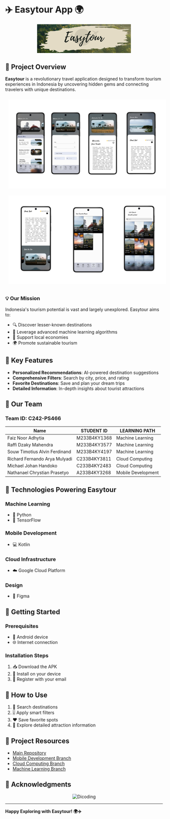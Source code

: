# ✈️ Easytour App 🌍 

<div align="center">
  <img src="Logo/Easytour Logo 2.png" alt="Easytour Logo" width="300">
</div>

## 🌟 Project Overview

**Easytour** is a revolutionary travel application designed to transform tourism experiences in Indonesia by uncovering hidden gems and connecting travelers with unique destinations.

<div align="center">
  <img src="Logo/Mock1.png" alt="Easytour Mockup 1" style="max-width: 100%; height: auto; margin: 10px;">
  <img src="Logo/Mock2.png" alt="Easytour Mockup 2" style="max-width: 100%; height: auto; margin: 10px;">
</div>

### 💡 Our Mission

Indonesia's tourism potential is vast and largely unexplored. Easytour aims to:
- 🔍 Discover lesser-known destinations
- 🤖 Leverage advanced machine learning algorithms
- 💼 Support local economies
- 🌍 Promote sustainable tourism

## 🚀 Key Features

- **Personalized Recommendations**: AI-powered destination suggestions
- **Comprehensive Filters**: Search by city, price, and rating
- **Favorite Destinations**: Save and plan your dream trips
- **Detailed Information**: In-depth insights about tourist attractions

## 👥 Our Team

### Team ID: C242-PS466

| Name | STUDENT ID | LEARNING PATH |
|------|------|----------------|
| Faiz Noor Adhytia | M233B4KY1368 | Machine Learning |
| Raffi Dzaky Mahendra | M233B4KY3577 | Machine Learning |
| Souw Timotius Alvin Ferdinand | M233B4KY4197 | Machine Learning |
| Richard Fernando Arya Mulyadi | C233B4KY3811 | Cloud Computing |
| Michael Johan Handoko | C233B4KY2483 | Cloud Computing |
| Nathanael Chrystian Prasetyo | A233B4KY3268 | Mobile Development |

## 🔧 Technologies Powering Easytour

### Machine Learning
- 🐍 Python
- 🤖 TensorFlow

### Mobile Development
- 💻 Kotlin

### Cloud Infrastructure
- ☁️ Google Cloud Platform

### Design
- 🎨 Figma

## 🚀 Getting Started

### Prerequisites
- 📱 Android device
- 🌐 Internet connection

### Installation Steps
1. 📥 Download the APK
2. 🔧 Install on your device
3. 📧 Register with your email

## 🌈 How to Use

1. 🔎 Search destinations 
2. 🎚️ Apply smart filters
3. ❤️ Save favorite spots
4. 📖 Explore detailed attraction information

## 🔗 Project Resources

- [Main Repository](/)
- [Mobile Development Branch](https://github.com/RaffiDM/capstone-easytour/tree/Mobile-Development)
- [Cloud Computing Branch](https://github.com/RaffiDM/capstone-easytour/tree/Cloud-Computing)
- [Machine Learning Branch](https://github.com/RaffiDM/capstone-easytour/tree/Machine-Learning)

## 🙏 Acknowledgments

<div align="center">
  <img src="https://www.dicoding.com/blog/wp-content/uploads/2020/12/Cover.png" alt="Dicoding" width="500">
</div>

---

**Happy Exploring with Easytour! 🌍✈️**
